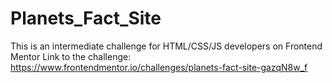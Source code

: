# Planets_Fact_Site
This is an intermediate challenge for HTML/CSS/JS developers on Frontend Mentor
Link to the challenge: https://www.frontendmentor.io/challenges/planets-fact-site-gazqN8w_f
